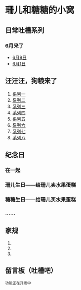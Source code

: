 # 珊儿和糖糖的小窝

## 日常吐槽系列
### 6月来了
- [6月9日](#)
- [6月1日](#)
 

## 汪汪汪，狗粮来了
1. [系列一](#)
2. [系列二](#)
3. [系列三](#)
4. [系列四](#)
5. [系列五](#)
6. [系列六](#)
7. [系列七](#)
8. [系列八](#)
## 纪念日
### 在一起
### 珊儿生日——给珊儿卖水果蛋糕
### 糖糖生日——给珊儿买水果蛋糕
### ……
## 家规
1. 
2. 
3. 

## 留言板（吐槽吧）
```
功能正在开发中
```
